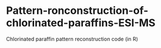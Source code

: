 # Pattern-ronconstruction-of-chlorinated-paraffins-ESI-MS
Chlorinated paraffin pattern reconstruction code (in R)
